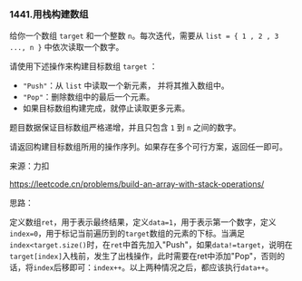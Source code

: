 ### 1441.用栈构建数组

给你一个数组 `target` 和一个整数 `n`。每次迭代，需要从 `list = { 1 , 2 , 3 ..., n }` 中依次读取一个数字。

请使用下述操作来构建目标数组 `target` ：

- `"Push"`：从 `list` 中读取一个新元素， 并将其推入数组中。
- `"Pop"`：删除数组中的最后一个元素。
- 如果目标数组构建完成，就停止读取更多元素。

题目数据保证目标数组严格递增，并且只包含 `1` 到 `n` 之间的数字。

请返回构建目标数组所用的操作序列。如果存在多个可行方案，返回任一即可。

来源：力扣

https://leetcode.cn/problems/build-an-array-with-stack-operations/



思路：

​		定义数组`ret`，用于表示最终结果，定义`data=1`，用于表示第一个数字，定义`index=0`，用于标记当前遍历到的`target`数组的元素的下标。当满足`index<target.size()`时，在`ret`中首先加入"Push"，如果`data!=target`，说明在`target[index]`入栈前，发生了出栈操作，此时需要在ret中添加"Pop"，否则的话，将`index`后移即可：`index++`。以上两种情况之后，都应该执行`data++`。
